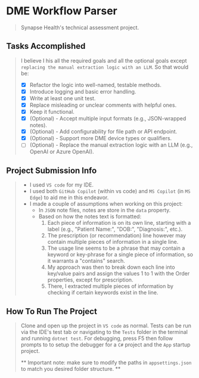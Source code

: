 # DME Workflow Parser

> Synapse Health's technical assessment project.

## Tasks Accomplished

> I believe I his all the required goals and all the optional goals except `replacing the manual extraction logic with an LLM`.
So that would be:
>  * [x] Refactor the logic into well-named, testable methods.
>  * [x] Introduce logging and basic error handling.
>  * [x] Write at least one unit test.
>  * [x] Replace misleading or unclear comments with helpful ones.
>  * [x] Keep it functional.
>  * [x] (Optional) - Accept multiple input formats (e.g., JSON-wrapped notes).
>  * [x] (Optional) - Add configurability for file path or API endpoint.
>  * [x] (Optional) - Support more DME device types or qualifiers.
>  * [ ] (Optional) - Replace the manual extraction logic with an LLM (e.g., OpenAI or Azure OpenAI).

## Project Submission Info

>  * I used `VS code` for my IDE.
>  * I used both `GitHub Copilot` (within vs code) and `MS Copilot` (in `MS Edge`) to aid me in this endeavor.
>  * I made a couple of assumptions when working on this project:
>    * In `JSON` note files, notes are store in the `data` property.
>    * Based on how the notes text is formatted:
>      1. Each piece of information is on its own line, starting with a label (e.g., "Patient Name:", "DOB:", "Diagnosis:", etc.).
>      2. The prescription (or recommendation) line however may contain multiple pieces of information in a single line.
>      3. The usage line seems to be a phrase that may contain a keyword or key-phrase for a single piece of information, so it warrants a "contains" search.
>      4. My approach was then to break down each line into key/value pairs and assign the values 1 to 1 with the Order properties, except for prescription.
>      5. There, I extracted multiple pieces of information by checking if certain keywords exist in the line.

## How To Run The Project

> Clone and open up the project in `VS code` as normal. Tests can be run via the IDE's test tab or navigating to the `Tests` folder in the terminal and running `dotnet test`. For debugging, press F5 then follow prompts to to setup the debugger for a `C#` project and the `App` startup project.
>
> ** Important note: make sure to modify the paths in `appsettings.json` to match you desired folder structure. **